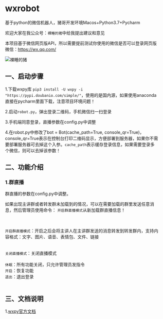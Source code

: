 # wxrobot
基于python的微信机器人，猪哥开发环境Macos+Python3.7+Pycharm

欢迎大家在我公众号：`裸睡的猪`中给我提出建议和意见

本项目基于微信网页版API，所以需要提前测试你使用的微信是否可以登录网页版微信：https://wx.qq.com/

![裸睡的猪](https://img-blog.csdnimg.cn/20181217213155258.gif)

## 一、启动步骤
1.下载wxpy库 `pip3 install -U wxpy -i "https://pypi.doubanio.com/simple/"`，使用的是国内源，如果使用anaconda直接在pycharm里面下载，注意项目环境问题！

2.启动`robot.py`，弹出登录二维码，手机微信扫一扫登录

3.手机端同意登录，直播参数在config.py中调整

4.在robot.py中修改了bot = Bot(cache_path=True, console_qr=True)，console_qr=True表示在控制台打印二维码显示，方便部署到服务器，如果你不需要部署服务器可去掉这个入参。`cache_path`表示缓存登录信息，如果需要登录多个微信，则可以去掉该参数！


## 二、功能介绍

### 1.群直播
群直播的参数在config.py中调整。

如果出现主讲群或者转发群未加载到的情况，可以在需要加载的群里发送任意消息，然后管理员使用命令： `开启群直播模式`从新加载群直播信息！

<br/><br/>`开启群直播模式`：开启之后会将主讲人在主讲群发送的消息转发到转发群内，支持内容格式：文字、图片、语音、表情包、文件、链接<br/>
<br/><br/>`关闭直播模式`：关闭直播模式
<br/><br/>`休眠`：所有功能关闭，只允许管理员发指令<br/>`开启`：恢复功能<br/>`退出`：退出登录
<br/><br/>

## 三、文档说明

1.[wxpy官方文档](https://wxpy.readthedocs.io/zh/latest/)

